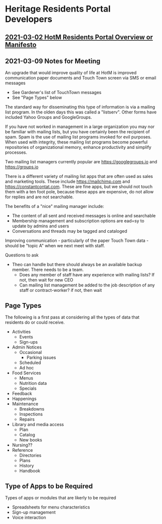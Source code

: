 # Heritage Residents Portal Developers

## [2021-03-02 HotM Residents Portal Overview or Manifesto]( https://heretics-sf.github.io/residents/developers/#2021-03-02-overview-manifesto.md)


## 2021-03-09 Notes for Meeting

An upgrade that would improve quality of life at HotM is improved communication paper documents and Touch Town screen via SMS or email messages

* See Gardener's list of TouchTown messages
* See "Page Types" below

The standard way for disseminating this type of information is via a mailing list program. In the olden days this was called a "listserv". Other forms have included Yahoo Groups and GoogleGroups.

If you have not worked in management in a large organization you may nor be familiar with mailing lists, but you have certainly been the recipient of spam. Spam is the use of mailing list programs invoked for evil purposes. When used with integrity, these mailing list programs become powerful repositories of organizational memory, enhance productivity and simplify processes.

Two mailing list managers currently popular are https://googlegroups.io and https://groups.io

There is a different variety of mailing list apps that are often used as sales and marketing tools. These include https://mailchimp.com and https://constantcontat.com. These are fine apps, but we should not touch them with a ten foot pole, because these apps are expensive, do not allow for replies and are not searchable.

The benefits of a "nice" mailing manager include:

* The content of all sent and received messages is online and searchable
* Membership management and subscription options are ead=sy to update by admins and users
* Conversations and threads may be tagged and cataloged

Improving communication - particularly of the paper Touch Town data - should be "topic A" when we next meet with staff.

Questions to ask

* Theo can handle but there should always be an available backup member. There needs to be a team.
	* Does any member of staff have any experience with mailing lists? If not, then wait for new CEO
	* Can mailing list management be added to the job description of any staff or contract-worker? if not, then wait




## Page Types

The following is a first pass at considering all the types of data that residents do or could receive.

* Activities
	* Events
	* Sign-ups
* Admin Notices
	* Occasional
		* Parking issues
	* Scheduled
	* Ad hoc
* Food Services
	* Menus
	* Nutrition data
	* Specials
* Feedback
* Happenings
* Maintenance
	* Breakdowns
	* Inspections
	* Repairs
* Library and media access
	* Plan
	* Catalog
	* New books
* Nursing??
* Reference
	* Directories
	* Plans
	* History
	* Handbook

## Type of Apps to be Required

Types of apps or modules that are likerly to be required

* Spreadsheets for menu characteristics
* Sign-up management
* Voice interaction
